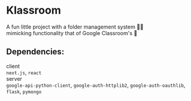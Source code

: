 # Klassroom
A fun little project with a folder management system 📁📂  
mimicking functionality that of Google Classroom's 🎒

## Dependencies:
client  
  `next.js`, `react`  
server  
  `google-api-python-client`, `google-auth-httplib2`, `google-auth-oauthlib`, `flask`, `pymongo`
